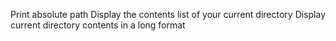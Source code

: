 Print absolute path
Display the contents list of your current directory
Display current directory contents in a long format
